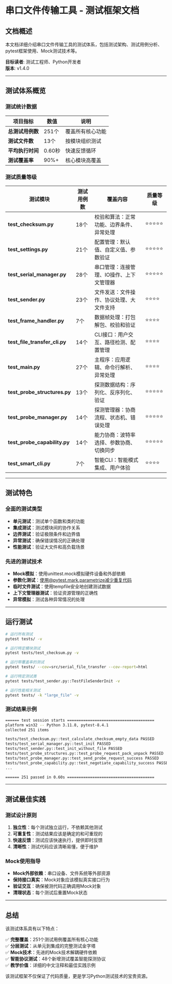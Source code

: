 # 串口文件传输工具 - 测试框架文档

## 文档概述

本文档详细介绍串口文件传输工具的测试体系，包括测试架构、测试用例分析、pytest框架使用、Mock测试技术等。

**目标读者**: 测试工程师、Python开发者  
**版本**: v1.4.0  

---

## 测试体系概览

### 测试统计数据

| 项目指标 | 数值 | 说明 |
|----------|------|------|
| **总测试用例数** | 251个 | 覆盖所有核心功能 |
| **测试文件数** | 13个 | 按模块组织测试 |
| **平均执行时间** | 0.60秒 | 快速反馈循环 |
| **测试覆盖率** | 90%+ | 核心模块高覆盖 |

### 测试质量等级

| 测试模块 | 测试用例数 | 覆盖内容 | 质量等级 |
|----------|------------|----------|----------|
| **test_checksum.py** | 18个 | 校验和算法：正常功能、边界条件、异常处理 | ⭐⭐⭐⭐⭐ |
| **test_settings.py** | 21个 | 配置管理：默认值、自定义值、参数验证 | ⭐⭐⭐⭐⭐ |
| **test_serial_manager.py** | 28个 | 串口管理：连接管理、IO操作、上下文管理器 | ⭐⭐⭐⭐⭐ |
| **test_sender.py** | 23个 | 文件发送：文件操作、协议处理、大文件支持 | ⭐⭐⭐⭐ |
| **test_frame_handler.py** | 7个 | 数据帧处理：打包解包、校验和验证 | ⭐⭐⭐⭐ |
| **test_file_transfer_cli.py** | 14个 | CLI接口：用户交互、路径检测、配置管理 | ⭐⭐⭐⭐ |
| **test_main.py** | 27个 | 主程序：应用逻辑、命令行解析、异常处理 | ⭐⭐⭐⭐ |
| **test_probe_structures.py** | 13个 | 探测数据结构：序列化、反序列化、验证 | ⭐⭐⭐⭐⭐ |
| **test_probe_manager.py** | 14个 | 探测管理器：协商流程、状态机、错误处理 | ⭐⭐⭐⭐⭐ |
| **test_probe_capability.py** | 14个 | 能力协商：波特率选择、参数协商、切换同步 | ⭐⭐⭐⭐⭐ |
| **test_smart_cli.py** | 7个 | 智能CLI：智能模式集成、用户体验 | ⭐⭐⭐⭐ |

---

## 测试特色

### 全面的测试类型

- **单元测试**：测试单个函数和类的功能
- **集成测试**：测试模块间的协作关系
- **边界测试**：验证极限条件和边界值
- **异常测试**：确保错误情况的正确处理
- **性能测试**：验证大文件和高负载场景

### 先进的测试技术

- **Mock模拟**：使用unittest.mock模拟硬件设备和外部依赖
- **参数化测试**：使用@pytest.mark.parametrize减少重复代码
- **临时文件测试**：使用tempfile安全地创建测试数据
- **上下文管理器测试**：验证资源管理的正确性
- **异常模拟**：测试各种异常情况的处理

---

## 运行测试

```bash
# 运行所有测试
pytest tests/ -v

# 运行特定模块测试
pytest tests/test_checksum.py -v

# 运行带覆盖率的测试
pytest tests/ --cov=src/serial_file_transfer --cov-report=html

# 运行特定测试类
pytest tests/test_sender.py::TestFileSenderInit -v

# 运行性能相关测试
pytest tests/ -k "large_file" -v
```

### 测试结果示例

```bash
====== test session starts ======================================
platform win32 -- Python 3.11.8, pytest-8.4.1
collected 251 items

tests/test_checksum.py::test_calculate_checksum_empty_data PASSED
tests/test_serial_manager.py::test_init PASSED
tests/test_sender.py::test_init_without_file PASSED
tests/test_probe_structures.py::test_probe_request_pack_unpack PASSED
tests/test_probe_manager.py::test_send_probe_request_success PASSED
tests/test_probe_capability.py::test_negotiate_capability_success PASSED
...

====== 251 passed in 0.60s ======================================
```

---

## 测试最佳实践

### 测试设计原则

1. **独立性**：每个测试独立运行，不依赖其他测试
2. **可重复性**：测试结果应该是确定的和可重现的
3. **快速反馈**：测试应该快速执行，提供即时反馈
4. **清晰性**：测试代码应该清晰易懂，便于维护

### Mock使用指导

- **Mock外部依赖**：串口设备、文件系统等外部资源
- **保持接口真实**：Mock对象应该模拟真实接口行为
- **验证交互**：确保被测代码正确调用Mock对象
- **清理状态**：每个测试后重置Mock状态

---

## 总结

该测试体系具有以下特点：

✅ **完整覆盖**：251个测试用例覆盖所有核心功能  
✅ **分层测试**：从单元到集成的完整测试金字塔  
✅ **Mock技术**：先进的Mock技术解耦硬件依赖  
✅ **智能协议测试**：48个新增测试覆盖智能探测协议  
✅ **教学价值**：详细的中文注释和最佳实践示例  

该测试框架不仅保证了代码质量，更是学习Python测试技术的宝贵资源。 
